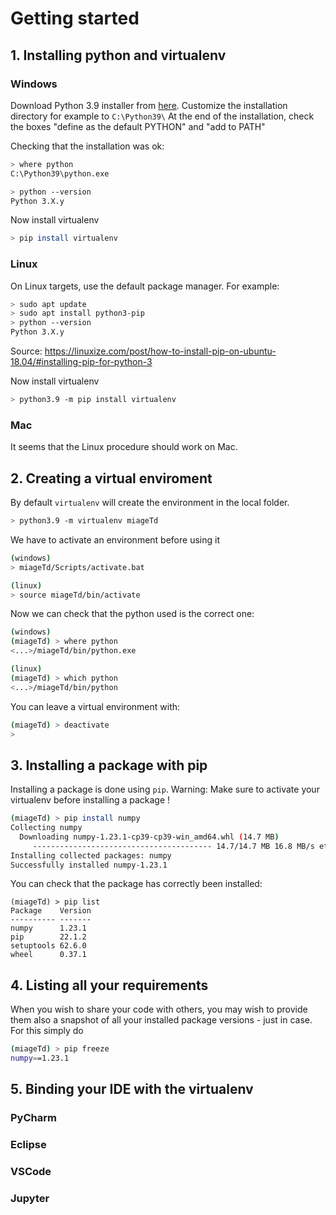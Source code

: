 # Getting started

## 1. Installing python and virtualenv

### Windows

Download Python 3.9 installer from [here](https://www.python.org/downloads/).
Customize the installation directory for example to `C:\Python39\`
At the end of the installation, check the boxes "define as the default PYTHON" and "add to PATH"

Checking that the installation was ok:

```bash
> where python
C:\Python39\python.exe

> python --version
Python 3.X.y
```

Now install virtualenv

```bash
> pip install virtualenv
```

### Linux

On Linux targets, use the default package manager. For example: 

```bash
> sudo apt update
> sudo apt install python3-pip
> python --version
Python 3.X.y
```

Source: https://linuxize.com/post/how-to-install-pip-on-ubuntu-18.04/#installing-pip-for-python-3

Now install virtualenv

```bash
> python3.9 -m pip install virtualenv
```

### Mac

It seems that the Linux procedure should work on Mac.


## 2. Creating a virtual enviroment

By default `virtualenv` will create the environment in the local folder.

```bash
> python3.9 -m virtualenv miageTd
```

We have to activate an environment before using it

```bash
(windows)
> miageTd/Scripts/activate.bat

(linux)
> source miageTd/bin/activate
```

Now we can check that the python used is the correct one:

```bash
(windows)
(miageTd) > where python
<...>/miageTd/bin/python.exe

(linux)
(miageTd) > which python
<...>/miageTd/bin/python
```

You can leave a virtual environment with:

```bash
(miageTd) > deactivate
> 
```

## 3. Installing a package with pip

Installing a package is done using `pip`. 
Warning: Make sure to activate your virtualenv before installing a package !

```bash
(miageTd) > pip install numpy
Collecting numpy
  Downloading numpy-1.23.1-cp39-cp39-win_amd64.whl (14.7 MB)
     ---------------------------------------- 14.7/14.7 MB 16.8 MB/s eta 0:00:00
Installing collected packages: numpy
Successfully installed numpy-1.23.1
```

You can check that the package has correctly been installed:

```
(miageTd) > pip list
Package    Version
---------- -------
numpy      1.23.1
pip        22.1.2
setuptools 62.6.0
wheel      0.37.1
```


## 4. Listing all your requirements

When you wish to share your code with others, you may wish to provide them also a snapshot of all your installed package versions - just in case.
For this simply do

```bash
(miageTd) > pip freeze
numpy==1.23.1
```


## 5. Binding your IDE with the virtualenv

### PyCharm

### Eclipse

### VSCode

### Jupyter
